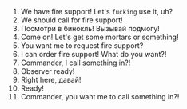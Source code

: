 1. We have fire support! Let's `fucking` use it, uh?
2. We should call for fire support!
3. Посмотри в бинокль! Вызывай подмогу!
4. Come on! Let's get some mortars or something!
5. You want me to request fire support?
6. I can order fire support! What do you want?!
7. Commander, I call something in?!
8. Observer ready!
9. Right here, давай!
10. Ready!
11. Commander, you want me to call something in?!